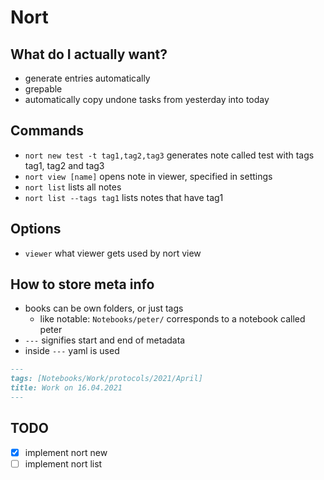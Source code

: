# Nort

## What do I actually want?
- generate entries automatically
- grepable
- automatically copy undone tasks from yesterday into today

## Commands
- `nort new test -t tag1,tag2,tag3` generates note called test with tags tag1, tag2 and tag3
- `nort view [name]` opens note in viewer, specified in settings
- `nort list` lists all notes
- `nort list --tags tag1` lists notes that have tag1

## Options
- `viewer` what viewer gets used by nort view

## How to store meta info
- books can be own folders, or just tags
  - like notable: `Notebooks/peter/` corresponds to a notebook called peter
- `---` signifies start and end of metadata
- inside `---` yaml is used

```markdown
---
tags: [Notebooks/Work/protocols/2021/April]
title: Work on 16.04.2021
---
```

## TODO
- [x] implement nort new
- [ ] implement nort list
